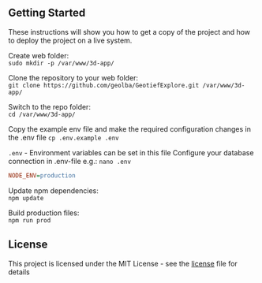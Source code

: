 ## Getting Started

These instructions will show you how to get a copy of the project and how to deploy the project on a live system.

Create web folder:\
`sudo mkdir -p /var/www/3d-app/`

Clone the repository to your web folder:\
`git clone https://github.com/geolba/GeotiefExplore.git /var/www/3d-app/`

Switch to the repo folder:\
`cd /var/www/3d-app/`

Copy the example env file and make the required configuration changes in the .env file
`cp .env.example .env`

 `.env` - Environment variables can be set in this file
Configure your database connection in .env-file e.g.:
`nano .env`

```ini
NODE_ENV=production
```

Update npm dependencies:\
`npm update`

Build production files:\
`npm run prod`

## License

This project is licensed under the MIT License - see the [license](LICENSE) file for details
